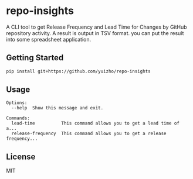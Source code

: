 # repo-insights

A CLI tool to get Release Frequency and Lead Time for Changes by GitHub repository activity.
A result is output in TSV format. you can put the result into some spreadsheet application.

## Getting Started

```sh
pip install git+https://github.com/yuizho/repo-insights
```

## Usage

```
Options:
  --help  Show this message and exit.

Commands:
  lead-time          This command allows you to get a lead time of a...
  release-frequency  This command allows you to get a release frequency...
```

## License

MIT
